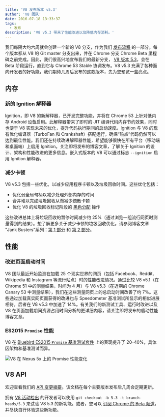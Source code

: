 ```yaml
---
title: 'V8 发布版本 v5.3'
author: 'V8 团队'
date: 2016-07-18 13:33:37
tags:
  - 发布
description: 'V8 v5.3 带来了性能改进以及降低内存消耗。'
---
```

我们每隔大约六周就会创建一个新的 V8 分支，作为我们 [发布流程](/docs/release-process) 的一部分。每个版本都从 V8 的 Git master 分支出来，并在 Chrome 分支 Chrome Beta 里程碑之前完成。因此，我们很高兴地宣布我们的最新分支， [V8 版本 5.3](https://chromium.googlesource.com/v8/v8.git/+log/branch-heads/5.3)，会在 Beta 阶段运行，直到它与 Chrome 53 Stable 协调发布。V8 v5.3 充满了各种面向开发者的好功能，我们期待几周后发布的这款版本，先为您预览一些亮点。

<!--truncate-->
## 内存

### 新的 Ignition 解释器

Ignition，即 V8 的新解释器，已开发完整功能，并将在 Chrome 53 上针对低内存 Android 设备启用。此解释器带来了即时的 JIT 编译代码内存节约效果，同时也便于 V8 实现未来的优化，提升代码执行期间的启动速度。Ignition 与 V8 的现有优化编译器（TurboFan 和 Crankshaft）搭配运行，确保“热点”代码仍然可以达到最佳性能。我们还在持续改进解释器性能，希望能够很快在所有平台（移动端和桌面端）上启用 Ignition。关注即将发布的博客文章，了解关于 Ignition 的设计、架构和性能改进的更多信息。嵌入式版本的 V8 可以通过标志 `--ignition` 启用 Ignition 解释器。

### 减少卡顿

V8 v5.3 包括一些优化，以减少应用程序卡顿以及垃圾回收时间。这些优化包括：

- 优化弱全局句柄以减少处理外部内存的时间
- 合并堆以完成垃圾回收从而减少疏散卡顿
- 优化 V8 的垃圾回收标记阶段的 [黑色分配](/blog/orinoco) 操作

这些改进总体上将垃圾回收的暂停时间减少约 25%（通过浏览一组流行网页时测量得到的结果）。想了解更多关于减少卡顿的垃圾回收优化，请参阅博客文章 “Jank Busters”系列：[第 1 部分](/blog/jank-busters) 和 [第 2 部分](/blog/orinoco)。

## 性能

### 改进页面启动时间

V8 团队最近开始监测在加载 25 个现实世界的网页（包括 Facebook、Reddit、Wikipedia 和 Instagram 等流行站点）时的性能改进情况。通过比较 V8 v5.1（在 Chrome 51 中的测量结果，时间为 4 月）与 V8 v5.3（在近期的 Chrome Canary 53 中测量结果），我们在这些测量网页上的总启动时间改善了约 7%。这些通过加载真实网页而获得的改进也与 Speedometer 基准测试所显示的相似进展相符，后者在 V8 v5.3 中加速了 14%。有关我们的新测试工具、运行时改进以及 V8 在页面加载期间资源占用时间分析的更详细内容，请关注即将发布的启动性能博客文章。

### ES2015 `Promise` 性能

V8 在 [Bluebird ES2015 `Promise` 基准测试套件](https://github.com/petkaantonov/bluebird/tree/master/benchmark) 上的表现提升了 20–40%，具体因架构和基准测试而异。

![V8 在 Nexus 5x 上的 Promise 性能变化](/_img/v8-release-53/promise.png)

## V8 API

欢迎查看我们的 [API 变更摘要](https://docs.google.com/document/d/1g8JFi8T_oAE_7uAri7Njtig7fKaPDfotU6huOa1alds/edit)。该文档在每个主要版本发布后几周会定期更新。

拥有 [V8 活动检出](https://v8.dev/docs/source-code#using-git) 的开发者可以使用 `git checkout -b 5.3 -t branch-heads/5.3` 来试验 V8 5.3 的新功能。或者，您可以 [订阅 Chrome 的 Beta 频道](https://www.google.com/chrome/browser/beta.html)，并尽快自行体验这些新功能。
